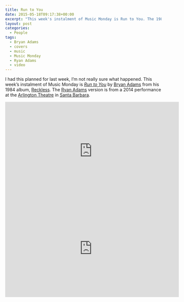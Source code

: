 ```yaml
---
title: Run to You
date: 2015-05-18T09:17:38+00:00
excerpt: "This week's instalment of Music Monday is Run to You. The 1984 Bryan Adams original and a 2014 cover by Ryan Adams."
layout: post
categories:
  - People
tags:
  - Bryan Adams
  - covers
  - music
  - Music Monday
  - Ryan Adams
  - video
---
```

I had this planned for last week, I&#8217;m not really sure what happened. This week&#8217;s instalment of Music Monday is [_Run to You_](http://en.wikipedia.org/wiki/Run_to_You_%28Bryan_Adams_song%29) by [Bryan Adams](http://bryanadams.com/) from his 1984 album, [Reckless](http://en.wikipedia.org/wiki/Reckless_(Bryan_Adams_album)). The [Ryan Adams](http://www.ryan-adams.com/) version is from a 2014 performance at the [Arlington Theatre](http://www.thearlingtontheatre.com/) in [Santa Barbara](http://en.wikipedia.org/wiki/Santa_Barbara,_California).

<div class="video-container">
	<iframe width="560" height="315" src="https://www.youtube.com/embed/nCBASt507WA" frameborder="0" allowfullscreen></iframe>
</div>

<div class="video-container">
	<iframe width="560" height="315" src="https://www.youtube.com/embed/yrX9zpbjiu8" frameborder="0" allowfullscreen></iframe>
</div>